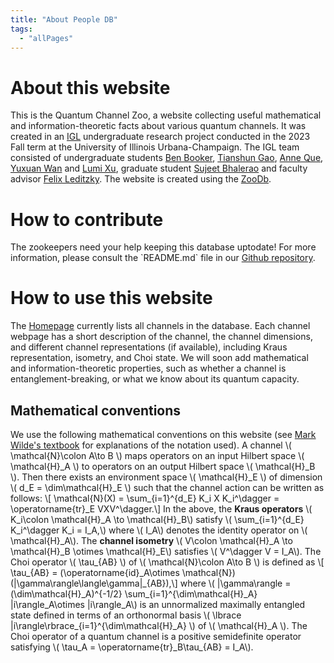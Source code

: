 ```yaml
---
title: "About People DB"
tags:
  - "allPages"
---
```


# About this website

<p class="abt">
This is the Quantum Channel Zoo, a website collecting useful mathematical and information-theoretic facts about various quantum channels.
It was created in an <a href="https://math.illinois.edu/research/illinois-geometry-lab" target="_blank">IGL</a> undergraduate research project conducted in the 2023 Fall term at the University of Illinois Urbana-Champaign.
The IGL team consisted of undergraduate students <a href="mailto:bbook3@illinois.edu">Ben Booker</a>, <a href="mailto:tgao13@illinois.edu">Tianshun Gao</a>, <a href="mailto:xque2@illinois.edu">Anne Que</a>, <a href="mailto:yuxuanw8@illinois.edu">Yuxuan Wan</a> and <a href="mailto:jiabaox3@illinois.edu">Lumi Xu</a>, graduate student
<a href="mailto:sgb4@illinois.edu">Sujeet Bhalerao</a> and faculty advisor <a href="mailto:leditzky@illinois.edu">Felix Leditzky</a>.
The website is created using the <a href="https://github.com/phfaist/zoodb" target="_blank">ZooDb</a>.
</p>

# How to contribute

<p class="abt">
The zookeepers need your help keeping this database uptodate! For more information, please consult the `README.md` file in our <a href="#" target="_blank">Github repository</a>.
</p>

# How to use this website

<p class="abt">
The <a href="/">Homepage</a> currently lists all channels in the database. Each channel webpage has a short description of the channel, the channel dimensions, and different channel representations (if available), including Kraus representation, isometry, and Choi state.
We will soon add mathematical and information-theoretic properties, such as whether a channel is entanglement-breaking, or what we know about its quantum capacity.
</p>

## Mathematical conventions

<p class="abt">
We use the following mathematical conventions on this website (see <a href="https://arxiv.org/abs/1106.1445" target="_blank">Mark Wilde's textbook</a> for explanations of the notation used).
A channel <span class="inline-math">\( \mathcal{N}\colon A\to B \)</span> maps operators on an input Hilbert space <span class="inline-math">\( \mathcal{H}_A \)</span> to operators on an output Hilbert space <span class="inline-math">\( \mathcal{H}_B \)</span>.
Then there exists an environment space <span class="inline-math">\( \mathcal{H}_E \)</span> of dimension <span class="inline-math">\( d_E = \dim\mathcal{H}_E \)</span> such that the channel action can be written as follows:
<span class="inline-math">\[ \mathcal{N}(X) = \sum_{i=1}^{d_E} K_i X K_i^\dagger = \operatorname{tr}_E VXV^\dagger.\]</span>
In the above, the <strong>Kraus operators</strong> <span class="inline-math">\( K_i\colon \mathcal{H}_A \to \mathcal{H}_B\)</span> satisfy <span class="inline-math">\( \sum_{i=1}^{d_E} K_i^\dagger K_i = I_A,\)</span> where <span class="inline-math">\( I_A\)</span> denotes the identity operator on <span class="inline-math">\( \mathcal{H}_A\)</span>.
The <strong>channel isometry</strong> <span class="inline-math">\( V\colon \mathcal{H}_A \to \mathcal{H}_B \otimes \mathcal{H}_E\)</span> satisfies <span class="inline-math">\( V^\dagger V = I_A\)</span>.
The Choi operator <span class="inline-math">\( \tau_{AB} \)</span> of <span class="inline-math">\( \mathcal{N}\colon A\to B \)</span> is defined as <span class="inline-math">\[ \tau_{AB} = (\operatorname{id}_A\otimes \mathcal{N})(|\gamma\rangle\langle\gamma|_{AB}),\]</span>
where <span class="inline-math">\( |\gamma\rangle = (\dim\mathcal{H}_A)^{-1/2} \sum_{i=1}^{\dim\mathcal{H}_A} |i\rangle_A\otimes |i\rangle_A\)</span> is an unnormalized maximally entangled state defined in terms of an orthonormal basis <span class="inline-math">\( \lbrace |i\rangle\rbrace_{i=1}^{\dim\mathcal{H}_A} \)</span> of <span class="inline-math">\( \mathcal{H}_A \)</span>. The Choi operator of a quantum channel is a positive semidefinite operator satisfying <span class="inline-math">\( \tau_A = \operatorname{tr}_B\tau_{AB} = I_A\)</span>.
</p>